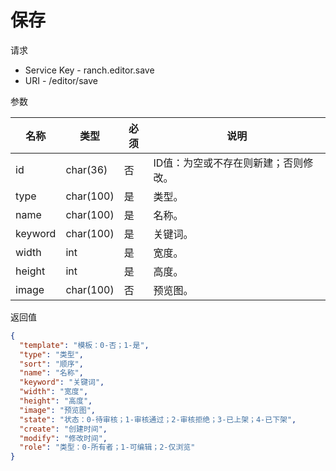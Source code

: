 # 保存

请求
- Service Key - ranch.editor.save
- URI - /editor/save

参数

|名称|类型|必须|说明|
|---|---|---|---|
|id|char(36)|否|ID值：为空或不存在则新建；否则修改。|
|type|char(100)|是|类型。|
|name|char(100)|是|名称。|
|keyword|char(100)|是|关键词。|
|width|int|是|宽度。|
|height|int|是|高度。|
|image|char(100)|否|预览图。|

返回值
```json
{
  "template": "模板：0-否；1-是",
  "type": "类型",
  "sort": "顺序",
  "name": "名称",
  "keyword": "关键词",
  "width": "宽度",
  "height": "高度",
  "image": "预览图",
  "state": "状态：0-待审核；1-审核通过；2-审核拒绝；3-已上架；4-已下架",
  "create": "创建时间",
  "modify": "修改时间",
  "role": "类型：0-所有者；1-可编辑；2-仅浏览"
}
```
